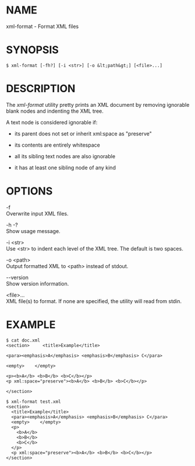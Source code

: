 NAME
====

xml-format - Format XML files

SYNOPSIS
========

    $ xml-format [-fh?] [-i <str>] [-o &lt;path&gt;] [<file>...]

DESCRIPTION
===========

The *xml-format* utility pretty prints an XML document by removing
ignorable blank nodes and indenting the XML tree.

A text node is considered ignorable if:

-   its parent does not set or inherit xml:space as "preserve"

-   its contents are entirely whitespace

-   all its sibling text nodes are also ignorable

-   it has at least one sibling node of any kind

OPTIONS
=======

-f  
Overwrite input XML files.

-h -?  
Show usage message.

-i &lt;str&gt;  
Use &lt;str&gt; to indent each level of the XML tree. The default is two
spaces.

-o &lt;path&gt;  
Output formatted XML to &lt;path&gt; instead of stdout.

--version  
Show version information.

&lt;file&gt;...  
XML file(s) to format. If none are specified, the utility will read from
stdin.

EXAMPLE
=======

    $ cat doc.xml
    <section>     <title>Example</title>

    <para><emphasis>A</emphasis> <emphasis>B</emphasis> C</para>

    <empty>    </empty>

    <p><b>A</b> <b>B</b> <b>C</b></p>
    <p xml:space="preserve"><b>A</b> <b>B</b> <b>C</b></p>

    </section>

    $ xml-format test.xml
    <section>
      <title>Example</title>
      <para><emphasis>A</emphasis> <emphasis>B</emphasis> C</para>
      <empty>    </empty>
      <p>
        <b>A</b>
        <b>B</b>
        <b>C</b>
      </p>
      <p xml:space="preserve"><b>A</b> <b>B</b> <b>C</b></p>
    </section>
